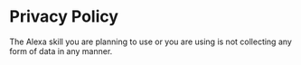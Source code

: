 # Privacy Policy

The Alexa skill you are planning to use or you are using is not collecting any form of data in any manner.
